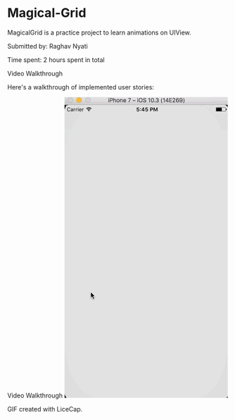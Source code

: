 # Magical-Grid

MagicalGrid is a practice project to learn animations on UIView.

Submitted by: Raghav Nyati

Time spent: 2 hours spent in total

Video Walkthrough

Here's a walkthrough of implemented user stories:

Video Walkthrough 
<img src='https://github.com/raghavnyati90/Magical-Grid/blob/master/magical_grid.gif' title='Video Walkthrough' width='' alt='Video Walkthrough' />

GIF created with LiceCap.
